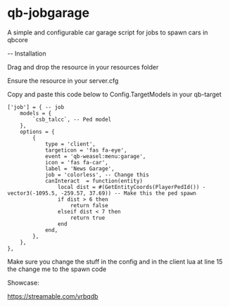 # qb-jobgarage
A simple and configurable car garage script for jobs to spawn cars in qbcore


-- Installation 

Drag and drop the resource in your resources folder

Ensure the resource in your server.cfg

Copy and paste this code below to Config.TargetModels in your qb-target

    ['job'] = { -- job
		models = {
		    `csb_talcc`, -- Ped model
		},
		options = {
            {
                type = 'client',
                targeticon = 'fas fa-eye',
            	event = 'qb-weasel:menu:garage', 
                icon = 'fas fa-car',
				label = 'News Garage',
                job = 'colorless', -- Change this
                canInteract  = function(entity)
                    local dist = #(GetEntityCoords(PlayerPedId()) - vector3(-1095.5, -259.57, 37.69)) -- Make this the ped spawn 
                    if dist > 6 then
                        return false
                    elseif dist < 7 then
                        return true
                    end
                end,
            },
		},
	},
 
 Make sure you change the stuff in the config and in the client lua at line 15 the change me to the spawn code
 
 Showcase:
 
 https://streamable.com/vrbqdb
